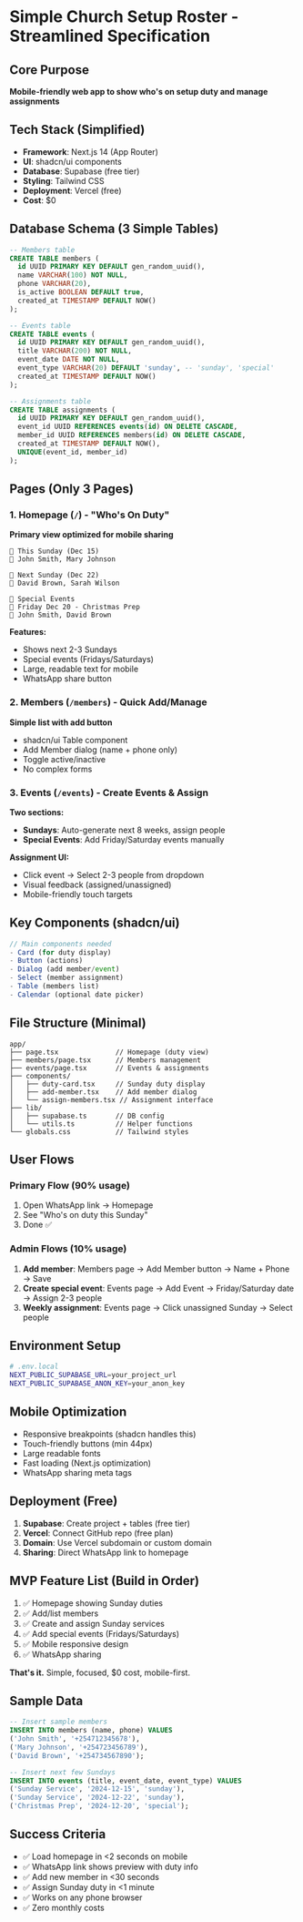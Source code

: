 # Simple Church Setup Roster - Streamlined Specification

## Core Purpose
**Mobile-friendly web app to show who's on setup duty and manage assignments**

## Tech Stack (Simplified)
- **Framework**: Next.js 14 (App Router)
- **UI**: shadcn/ui components
- **Database**: Supabase (free tier)
- **Styling**: Tailwind CSS
- **Deployment**: Vercel (free)
- **Cost**: $0

## Database Schema (3 Simple Tables)

```sql
-- Members table
CREATE TABLE members (
  id UUID PRIMARY KEY DEFAULT gen_random_uuid(),
  name VARCHAR(100) NOT NULL,
  phone VARCHAR(20),
  is_active BOOLEAN DEFAULT true,
  created_at TIMESTAMP DEFAULT NOW()
);

-- Events table  
CREATE TABLE events (
  id UUID PRIMARY KEY DEFAULT gen_random_uuid(),
  title VARCHAR(200) NOT NULL,
  event_date DATE NOT NULL,
  event_type VARCHAR(20) DEFAULT 'sunday', -- 'sunday', 'special'
  created_at TIMESTAMP DEFAULT NOW()
);

-- Assignments table
CREATE TABLE assignments (
  id UUID PRIMARY KEY DEFAULT gen_random_uuid(),
  event_id UUID REFERENCES events(id) ON DELETE CASCADE,
  member_id UUID REFERENCES members(id) ON DELETE CASCADE,
  created_at TIMESTAMP DEFAULT NOW(),
  UNIQUE(event_id, member_id)
);
```

## Pages (Only 3 Pages)

### 1. Homepage (`/`) - "Who's On Duty"
**Primary view optimized for mobile sharing**
```
📅 This Sunday (Dec 15)
👥 John Smith, Mary Johnson

📅 Next Sunday (Dec 22)  
👥 David Brown, Sarah Wilson

🎯 Special Events
📅 Friday Dec 20 - Christmas Prep
👥 John Smith, David Brown
```

**Features:**
- Shows next 2-3 Sundays
- Special events (Fridays/Saturdays)
- Large, readable text for mobile
- WhatsApp share button

### 2. Members (`/members`) - Quick Add/Manage
**Simple list with add button**
- shadcn/ui Table component
- Add Member dialog (name + phone only)
- Toggle active/inactive
- No complex forms

### 3. Events (`/events`) - Create Events & Assign
**Two sections:**
- **Sundays**: Auto-generate next 8 weeks, assign people
- **Special Events**: Add Friday/Saturday events manually

**Assignment UI:**
- Click event → Select 2-3 people from dropdown
- Visual feedback (assigned/unassigned)
- Mobile-friendly touch targets

## Key Components (shadcn/ui)

```typescript
// Main components needed
- Card (for duty display)
- Button (actions)
- Dialog (add member/event)
- Select (member assignment)
- Table (members list)
- Calendar (optional date picker)
```

## File Structure (Minimal)
```
app/
├── page.tsx              // Homepage (duty view)
├── members/page.tsx      // Members management  
├── events/page.tsx       // Events & assignments
├── components/
│   ├── duty-card.tsx     // Sunday duty display
│   ├── add-member.tsx    // Add member dialog
│   └── assign-members.tsx // Assignment interface
├── lib/
│   ├── supabase.ts       // DB config
│   └── utils.ts          // Helper functions
└── globals.css           // Tailwind styles
```

## User Flows

### Primary Flow (90% usage)
1. Open WhatsApp link → Homepage
2. See "Who's on duty this Sunday"
3. Done ✅

### Admin Flows (10% usage)
1. **Add member**: Members page → Add Member button → Name + Phone → Save
2. **Create special event**: Events page → Add Event → Friday/Saturday date → Assign 2-3 people
3. **Weekly assignment**: Events page → Click unassigned Sunday → Select people

## Environment Setup
```bash
# .env.local
NEXT_PUBLIC_SUPABASE_URL=your_project_url
NEXT_PUBLIC_SUPABASE_ANON_KEY=your_anon_key
```

## Mobile Optimization
- Responsive breakpoints (shadcn handles this)
- Touch-friendly buttons (min 44px)
- Large readable fonts
- Fast loading (Next.js optimization)
- WhatsApp sharing meta tags

## Deployment (Free)
1. **Supabase**: Create project + tables (free tier)
2. **Vercel**: Connect GitHub repo (free plan)
3. **Domain**: Use Vercel subdomain or custom domain
4. **Sharing**: Direct WhatsApp link to homepage

## MVP Feature List (Build in Order)
1. ✅ Homepage showing Sunday duties
2. ✅ Add/list members 
3. ✅ Create and assign Sunday services
4. ✅ Add special events (Fridays/Saturdays)
5. ✅ Mobile responsive design
6. ✅ WhatsApp sharing

**That's it.** Simple, focused, $0 cost, mobile-first.

## Sample Data
```sql
-- Insert sample members
INSERT INTO members (name, phone) VALUES 
('John Smith', '+254712345678'),
('Mary Johnson', '+254723456789'),
('David Brown', '+254734567890');

-- Insert next few Sundays
INSERT INTO events (title, event_date, event_type) VALUES
('Sunday Service', '2024-12-15', 'sunday'),
('Sunday Service', '2024-12-22', 'sunday'),
('Christmas Prep', '2024-12-20', 'special');
```

## Success Criteria
- ✅ Load homepage in <2 seconds on mobile
- ✅ WhatsApp link shows preview with duty info
- ✅ Add new member in <30 seconds
- ✅ Assign Sunday duty in <1 minute
- ✅ Works on any phone browser
- ✅ Zero monthly costs
